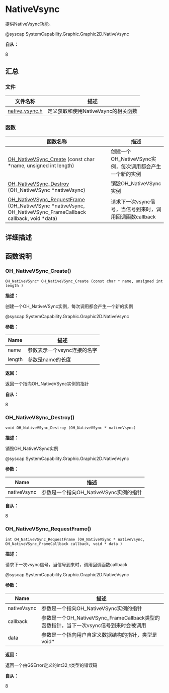 # NativeVsync


提供NativeVsync功能。


@syscap SystemCapability.Graphic.Graphic2D.NativeVsync


**自从：**


8


## 汇总


### 文件

| 文件名称 | 描述 |
| -------- | -------- |
| [native_vsync.h](native__vsync_8h.md) | 定义获取和使用NativeVsync的相关函数 |


### 函数

| 函数名称 | 描述 |
| -------- | -------- |
| [OH_NativeVSync_Create](#ohnativevsynccreate) (const char \*name, unsigned int length) | 创建一个OH_NativeVSync实例，每次调用都会产生一个新的实例 |
| [OH_NativeVSync_Destroy](#ohnativevsyncdestroy) (OH_NativeVSync \*nativeVsync) | 销毁OH_NativeVSync实例 |
| [OH_NativeVSync_RequestFrame](#ohnativevsyncrequestframe) (OH_NativeVSync \*nativeVsync, OH_NativeVSync_FrameCallback callback, void \*data) | 请求下一次vsync信号，当信号到来时，调用回调函数callback |


## 详细描述


## 函数说明


### OH_NativeVSync_Create()


```
OH_NativeVSync* OH_NativeVSync_Create (const char * name, unsigned int length )
```

**描述：**

创建一个OH_NativeVSync实例，每次调用都会产生一个新的实例

@syscap SystemCapability.Graphic.Graphic2D.NativeVsync

**参数：**

| Name | 描述 |
| -------- | -------- |
| name | 参数表示一个vsync连接的名字 |
| length | 参数是name的长度 |

**返回：**

返回一个指向OH_NativeVSync实例的指针

**自从：**

8


### OH_NativeVSync_Destroy()


```
void OH_NativeVSync_Destroy (OH_NativeVSync * nativeVsync)
```

**描述：**

销毁OH_NativeVSync实例

@syscap SystemCapability.Graphic.Graphic2D.NativeVsync

**参数：**

| Name | 描述 |
| -------- | -------- |
| nativeVsync | 参数是一个指向OH_NativeVSync实例的指针 |

**自从：**

8


### OH_NativeVSync_RequestFrame()


```
int OH_NativeVSync_RequestFrame (OH_NativeVSync * nativeVsync, OH_NativeVSync_FrameCallback callback, void * data )
```

**描述：**

请求下一次vsync信号，当信号到来时，调用回调函数callback

@syscap SystemCapability.Graphic.Graphic2D.NativeVsync

**参数：**

| Name | 描述 |
| -------- | -------- |
| nativeVsync | 参数是一个指向OH_NativeVSync实例的指针 |
| callback | 参数是一个OH_NativeVSync_FrameCallback类型的函数指针，当下一次vsync信号到来时会被调用 |
| data | 参数是一个指向用户自定义数据结构的指针，类型是void\* |

**返回：**

返回一个由GSError定义的int32_t类型的错误码

**自从：**

8

